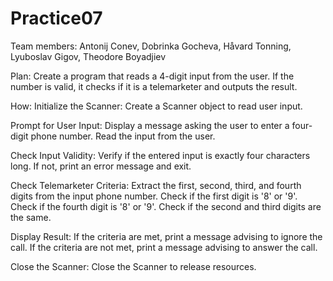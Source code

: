# Practice07

Team members: Antonij Conev, Dobrinka Gocheva, Håvard Tonning, Lyuboslav Gigov, Theodore Boyadjiev

Plan:
Create a program that reads a 4-digit input from the user. If the number is valid, it checks if it is a telemarketer and outputs the result.



How:
Initialize the Scanner:
Create a Scanner object to read user input.

Prompt for User Input:
Display a message asking the user to enter a four-digit phone number.
Read the input from the user.

Check Input Validity:
Verify if the entered input is exactly four characters long. If not, print an error message and exit.

Check Telemarketer Criteria:
Extract the first, second, third, and fourth digits from the input phone number.
Check if the first digit is '8' or '9'.
Check if the fourth digit is '8' or '9'.
Check if the second and third digits are the same.

Display Result:
If the criteria are met, print a message advising to ignore the call.
If the criteria are not met, print a message advising to answer the call.

Close the Scanner:
Close the Scanner to release resources.
